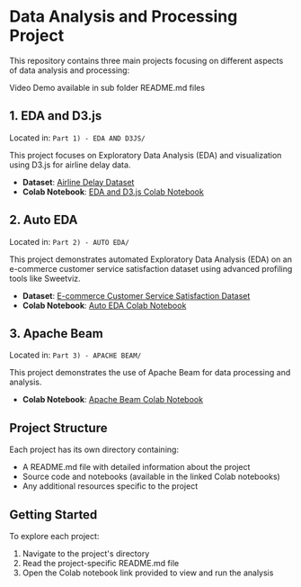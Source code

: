 # Data Analysis and Processing Project

This repository contains three main projects focusing on different aspects of data analysis and processing:

Video Demo available in sub folder README.md files

## 1. EDA and D3.js

Located in: `Part 1) - EDA AND D3JS/`

This project focuses on Exploratory Data Analysis (EDA) and visualization using D3.js for airline delay data.

- **Dataset**: [Airline Delay Dataset](https://www.kaggle.com/datasets/sriharshaeedala/airline-delay)
- **Colab Notebook**: [EDA and D3.js Colab Notebook](https://colab.research.google.com/drive/1tK1yp7VHCQi6NiQ6ByosDGJcduW3czQn?usp=sharing)

## 2. Auto EDA

Located in: `Part 2) - AUTO EDA/`

This project demonstrates automated Exploratory Data Analysis (EDA) on an e-commerce customer service satisfaction dataset using advanced profiling tools like Sweetviz.

- **Dataset**: [E-commerce Customer Service Satisfaction Dataset](https://www.kaggle.com/datasets/ddosad/ecommerce-customer-service-satisfaction)
- **Colab Notebook**: [Auto EDA Colab Notebook](https://colab.research.google.com/drive/1OjejEJhtac8am_2s8dvz5yGmFE4I5tYM?usp=sharing)

## 3. Apache Beam

Located in: `Part 3) - APACHE BEAM/`

This project demonstrates the use of Apache Beam for data processing and analysis.

- **Colab Notebook**: [Apache Beam Colab Notebook](https://colab.research.google.com/drive/1DNdpfBcMVBJNzuhxzqCQGkp-fcjTYRxt?usp=sharing)

## Project Structure

Each project has its own directory containing:
- A README.md file with detailed information about the project
- Source code and notebooks (available in the linked Colab notebooks)
- Any additional resources specific to the project

## Getting Started

To explore each project:
1. Navigate to the project's directory
2. Read the project-specific README.md file
3. Open the Colab notebook link provided to view and run the analysis

